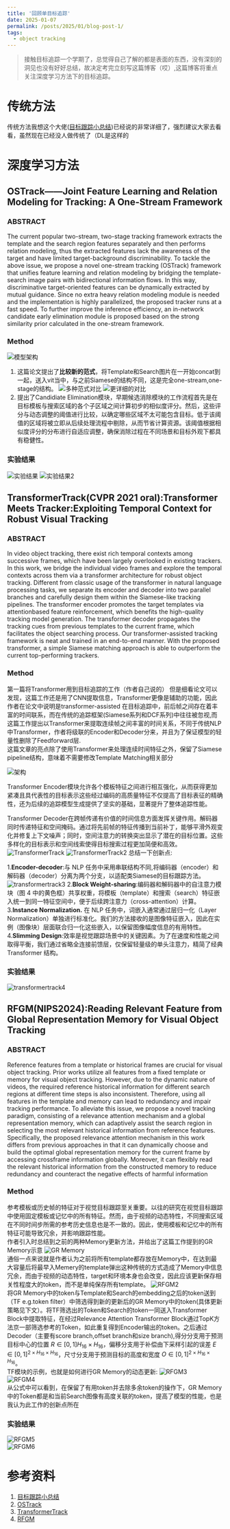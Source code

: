```yaml
---
title: '回顾单目标追踪'
date: 2025-01-07
permalink: /posts/2025/01/blog-post-1/
tags:
  - object tracking
---
```

> 接触目标追踪一个学期了，总觉得自己了解的都是表面的东西，没有深刻的洞见也没有好好总结，故决定考完立刻写这篇博客（哎）,这篇博客将重点关注深度学习方法下的目标追踪。


# 传统方法
传统方法我想这个大佬([目标跟踪小总结](https://gsy00517.github.io/computer-vision20200215214240/))已经说的非常详细了，强烈建议大家去看看，虽然现在已经没人做传统了（DL是这样的
# 深度学习方法
## OSTrack——Joint Feature Learning and Relation Modeling for Tracking: A One-Stream Framework
### ABSTRACT
The current popular two-stream, two-stage tracking framework extracts the template and the search region features separately
and then performs relation modeling, thus the extracted features lack
the awareness of the target and have limited target-background discriminability. To tackle the above issue, we propose a novel one-stream
tracking (OSTrack) framework that unifies feature learning and relation
modeling by bridging the template-search image pairs with bidirectional
information flows. In this way, discriminative target-oriented features
can be dynamically extracted by mutual guidance. Since no extra heavy
relation modeling module is needed and the implementation is highly
parallelized, the proposed tracker runs at a fast speed. To further improve the inference efficiency, an in-network candidate early elimination
module is proposed based on the strong similarity prior calculated in the
one-stream framework. 
### Method
![模型架构](../images/arch.png)
1. 这篇论文提出了**比较新的范式**，将Template和Search图片在一开始concat到一起，送入vit当中，与之前Siamese的结构不同，这是完全one-stream,one-stage的结构。
![多种范式对比](../images/ostrack1.png)
![更详细的对比](../images/ostrack4.png)
2. 提出了Candidiate Elimination模块，早期候选消除模块的工作流程首先是在目标模板与搜索区域的各个子区域之间计算初步的相似度评分。然后，这些评分与动态调整的阈值进行比较，以确定哪些区域不太可能包含目标。低于该阈值的区域将被立即从后续处理流程中剔除，从而节省计算资源。该阈值根据相似度评分的分布进行自适应调整，确保消除过程在不同场景和目标外观下都具有稳健性。
### 实验结果
![实验结果](../images/ostrack2.png)
![实验结果2](../images/ostrack3.png)
## TransformerTrack(CVPR 2021 oral):Transformer Meets Tracker:Exploiting Temporal Context for Robust Visual Tracking
### ABSTRACT
In video object tracking, there exist rich temporal contexts among successive frames, which have been largely
overlooked in existing trackers. In this work, we bridge the
individual video frames and explore the temporal contexts
across them via a transformer architecture for robust object
tracking. Different from classic usage of the transformer in
natural language processing tasks, we separate its encoder
and decoder into two parallel branches and carefully design
them within the Siamese-like tracking pipelines. The transformer encoder promotes the target templates via attentionbased feature reinforcement, which benefits the high-quality
tracking model generation. The transformer decoder propagates the tracking cues from previous templates to the current frame, which facilitates the object searching process.
Our transformer-assisted tracking framework is neat and
trained in an end-to-end manner. With the proposed transformer, a simple Siamese matching approach is able to outperform the current top-performing trackers.
### Method
第一篇将Transformer用到目标追踪的工作（作者自己说的） 
但是细看论文可以发现，这篇工作还是用了CNN提取信息，Transformer更像是辅助的功能，因此作者在论文中说明是transformer-assisted
在目标追踪中，前后帧之间存在着丰富的时间联系，而在传统的追踪框架(Siamese系列和DCF系列)中往往被忽视,而这篇工作提出以Transformer来提取连续帧之间丰富的时间关系，不同于传统NLP中Transformer，作者将级联的Encoder和Decoder分来，并且为了保证模型的轻量性删除了Feedforward层.  
这篇文章的亮点除了使用Transformer来处理连续时间特征之外，保留了Siamese pipeline结构，意味着不需要修改Template Matching相关部分

![架构](../images/TransformerTrack.png)

Transformer Encoder模块允许各个模板特征之间进行相互强化，从而获得更加紧凑且具代表性的目标表示这些经过编码的高质量特征不仅提高了目标表征的精确性，还为后续的追踪模型生成提供了坚实的基础，显著提升了整体追踪性能。

Transformer Decoder在跨帧传递有价值的时间信息方面发挥关键作用。解码器同时传递特征和空间掩码。通过将先前帧的特征传播到当前补丁，能够平滑外观变化并修复上下文噪声；同时，空间注意力的转换突出显示了潜在的目标位置。这些多样化的目标表示和空间线索使得目标搜索过程更加简便和高效。
![TransformerTrack](../images/transformertrack1.png)
![TransformerTrack2](../images/transformertrack2.png)
总结一下创新点:

1.**Encoder-decoder**:与 NLP 任务中采用串联结构不同,将编码器（encoder）和解码器（decoder）分离为两个分支，以适配类Siamese的目标跟踪方法。
![transformertrack3](../images/transformertrack3.png)
2.**Block Weight-sharing**:编码器和解码器中的自注意力模块（图 4 中的黄色框）共享权重，将模板（template）和搜索（search）特征嵌入统一到同一特征空间中，便于后续跨注意力（cross-attention）计算。  
3.**Instance Normalization.** 在 NLP 任务中，词嵌入通常通过层归一化（Layer Normalization）单独进行标准化。我们的方法接收的是图像特征嵌入，因此在实例（图像块）层面联合归一化这些嵌入，以保留图像幅度信息的有用特性。  
4.**Slimming Design**:效率是视觉跟踪场景中的关键因素。为了在速度和性能之间取得平衡，我们通过省略全连接前馈层，仅保留轻量级的单头注意力，精简了经典 Transformer 结构。
### 实验结果
![transformertrack4](../images/transformertrack4.png)
## RFGM(NIPS2024):Reading Relevant Feature from Global Representation Memory for Visual Object Tracking
### ABSTRACT
Reference features from a template or historical frames are crucial for visual
object tracking. Prior works utilize all features from a fixed template or memory
for visual object tracking. However, due to the dynamic nature of videos, the
required reference historical information for different search regions at different
time steps is also inconsistent. Therefore, using all features in the template and
memory can lead to redundancy and impair tracking performance. To alleviate this
issue, we propose a novel tracking paradigm, consisting of a relevance attention
mechanism and a global representation memory, which can adaptively assist the
search region in selecting the most relevant historical information from reference
features. Specifically, the proposed relevance attention mechanism in this work
differs from previous approaches in that it can dynamically choose and build the
optimal global representation memory for the current frame by accessing crossframe information globally. Moreover, it can flexibly read the relevant historical
information from the constructed memory to reduce redundancy and counteract
the negative effects of harmful information
### Method
参考模板或历史帧的特征对于视觉目标跟踪至关重要。以往的研究在视觉目标跟踪中使用固定模板或记忆中的所有特征。然而，由于视频的动态特性，不同搜索区域在不同时间步所需的参考历史信息也是不一致的。因此，使用模板和记忆中的所有特征可能导致冗余，并影响跟踪性能。  
作者引入时总结到之前的两种Memory更新方法，并给出了这篇工作提到的GR Memory示意
![GR Memory](../images/RFGM1.png)  
通俗一点来说就是作者认为之前将所有template都存放在Memory中，在达到最大容量后将最早入Memery的template弹出这种传统的方式造成了Memory中信息冗余，而由于视频的动态特性，target和环境本身也会改变，因此应该更新保存相关性程度大的token，而不是单纯保存所有template。
![RFGM2](../images/RFGM.png)  
将GR Memory中的token与Template和Search的embedding之后的token送到（TF e.g.token filter）中筛选得到新的更新后的GR Memory中的token(具体更新策略见下文）。将TF筛选出的Token和Search的token一同送入Transformer Block中提取特征，在经过Relevance Attention Transformer Block通过TopK方法京一部筛选参考的Token，如此重复得到Encoder输出的token。之后通过Decoder（主要有score branch,offset branch和size branch),得分分支用于预测目标中心的位置 $R \in [0, 1] H_{16} \times H_{16}$，偏移分支用于补偿由下采样引起的误差 $E \in [0, 1]^{2 \times H_{16} \times H_{16}}$，尺寸分支用于预测目标的高度和宽度 $O \in [0, 1]^{2 \times H_{16} \times H_{16}}$。  
TF模块的示例，也就是如何进行GR Memory的动态更新:
![RFGM3](../images/RFGM2.png)  
![RFGM4](../images/RFGM3.png)  
从公式中可以看到，在保留了有用token并去除多余token的操作下，GR Memory中的Token都是和当前Search图像有高度关联的token，提高了模型的性能，也是我认为此工作的创新点所在
### 实验结果
![RFGM5](../images/RFGM4.png)  
![RFGM6](../images/RFGM5.png)  
# 参考资料
1. [目标跟踪小总结](https://gsy00517.github.io/computer-vision20200215214240/)
2. [OSTrack](https://arxiv.org/pdf/2203.11991)
3. [TransformerTrack](https://arxiv.org/pdf/2103.11681)
4. [RFGM](https://arxiv.org/pdf/2402.14392)